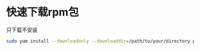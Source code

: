 # 快速下载rpm包
只下载不安装
```sh
sudo yum install --downloadonly --downloaddir=/path/to/your/directory package-name
```
